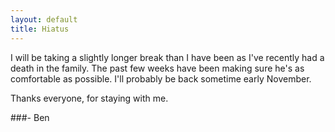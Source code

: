 ```yaml
---
layout: default
title: Hiatus
---
```


I will be taking a slightly longer break than I have been as I've recently had a death in the family. The past few weeks have been making sure he's as comfortable as possible. I'll probably be back sometime early November.

Thanks everyone, for staying with me.

###- Ben